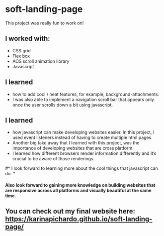 # soft-landing-page

This project was really fun to work on!

## I worked with:
* CSS grid
* Flex box
* AOS scroll animation library 
* Javascript

## I learned
* how to add cool / neat features, for example, background-attachments.
* I was also able to implement a navigation scroll bar that appears only once the user scrolls down a bit using javascript.

## I learned
* how javascript can make developing websites easier. In this project, I used event listeners instead of having to create multiple html pages.
* Another big take away that I Iearned with this project, was the importance of developing websites that are cross platform. 
* I learned how different browsers render information differently and it’s crucial to be aware of those renderings. 

#* I look forward to learning more about the cool things that javascript can do. *
#### Also look forward to gaining more knowledge on building websites that are responsive across all platforms and visually beautiful at the same time.


## You can check out my final website here: https://karinapichardo.github.io/soft-landing-page/
